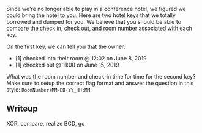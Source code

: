 Since we're no longer able to play in a conference hotel, we figured we
could bring the hotel to you. Here are two hotel keys that we totally
borrowed and dumped for you. We believe that you should be able to compare
the check in, check out, and room number associated with each key.

On the first key, we can tell you that the owner:

- [1] checked into their room @ 12:02 on June 8, 2019
- [1] checked out @ 11:00 on June 15, 2019

What was the room number and check-in time for time for the second key?
Make sure to setup the correct flag format and answer the question in this
style: `RoomNumber+MM-DD-YY_HH:MM`

Writeup
-------
XOR, compare, realize BCD, go
